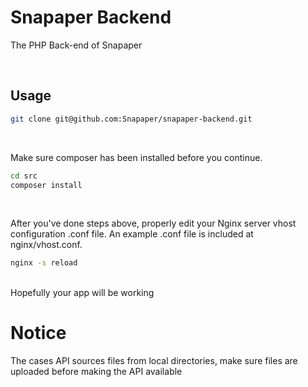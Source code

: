 # Snapaper Backend
The PHP Back-end of Snapaper

<br/>

## Usage
```bash
git clone git@github.com:Snapaper/snapaper-backend.git
```

<br/>

Make sure composer has been installed before you continue.
<br/>
```bash
cd src
composer install
```

<br/>

After you've done steps above, properly edit your Nginx server vhost configuration .conf file. An example .conf file is included at nginx/vhost.conf.
<br/>
```bash
nginx -s reload
```
<br/>
Hopefully your app will be working

<br/>

# Notice
The cases API sources files from local directories, make sure files are uploaded before making the API available